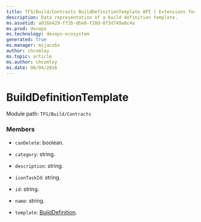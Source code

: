 ```yaml
---
title: TFS/Build/Contracts BuildDefinitionTemplate API | Extensions for Azure DevOps Services
description: Data representation of a build definition template.
ms.assetid: a016e429-ff2b-dbe8-f20d-8f3d749a0c4a
ms.prod: devops
ms.technology: devops-ecosystem
generated: true
ms.manager: mijacobs
author: chcomley
ms.topic: article
ms.author: chcomley
ms.date: 08/04/2016
---
```


# BuildDefinitionTemplate

Module path: `TFS/Build/Contracts`


### Members

* `canDelete`: boolean. 

* `category`: string. 

* `description`: string. 

* `iconTaskId`: string. 

* `id`: string. 

* `name`: string. 

* `template`: [BuildDefinition](./BuildDefinition.md). 

